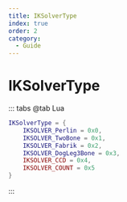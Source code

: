 ```yaml
---
title: IKSolverType
index: true
order: 2
category:
  - Guide
---
```


# IKSolverType
::: tabs
@tab Lua
```lua
IKSolverType = {
    IKSOLVER_Perlin = 0x0,
    IKSOLVER_TwoBone = 0x1,
    IKSOLVER_Fabrik = 0x2,
    IKSOLVER_DogLeg3Bone = 0x3,
    IKSOLVER_CCD = 0x4,
    IKSOLVER_COUNT = 0x5
}
```
:::